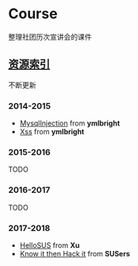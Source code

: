 # Course

整理社团历次宣讲会的课件

## [资源索引](资源索引/)

不断更新

### 2014-2015

- [MysqlInjection](2014-2015/10-MysqlInjection) from  **ymlbright**
- [Xss](2014-2015/11-Xss)  from **ymlbright**

### 2015-2016

TODO

### 2016-2017

TODO

### 2017-2018

- [HelloSUS](2017-2018/9-HelloSUS) from **Xu**
- [Know it then Hack it](2017-2018/10-Know%20it%20the%20Hack%20it) from **SUSers**